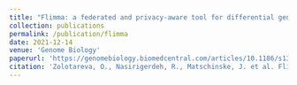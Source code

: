 ```yaml
---
title: "Flimma: a federated and privacy-aware tool for differential gene expression analysis"
collection: publications
permalink: /publication/flimma
date: 2021-12-14
venue: 'Genome Biology'
paperurl: 'https://genomebiology.biomedcentral.com/articles/10.1186/s13059-021-02553-2'
citation: 'Zolotareva, O., Nasirigerdeh, R., Matschinske, J. et al. Flimma: a federated and privacy-aware tool for differential gene expression analysis. Genome Biol 22, 338 (2021). https://doi.org/10.1186/s13059-021-02553-2'
---
```

